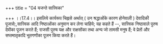 +++
title = "04 यजन्ते सात्त्विका"

+++
।।17.4।। इसलिये कार्यरूप चिह्नसे अर्थात् ( उन श्रद्धाओंके कारण होनेवाली )
देवादिकी पूजासे;,सात्त्विक आदि निष्ठाओंका अनुमान कर लेना चाहिये; यह कहते
हैं --, सात्त्विक निष्ठावाले पुरुष देवोंका पूजन करते हैं; राजसी पुरुष
यक्ष और राक्षसोंका तथा अन्य जो तामसी मनुष हैं; वे प्रेतों और
सप्तमातृकादि भूतगणोंका पूजन किया करते हैं।
